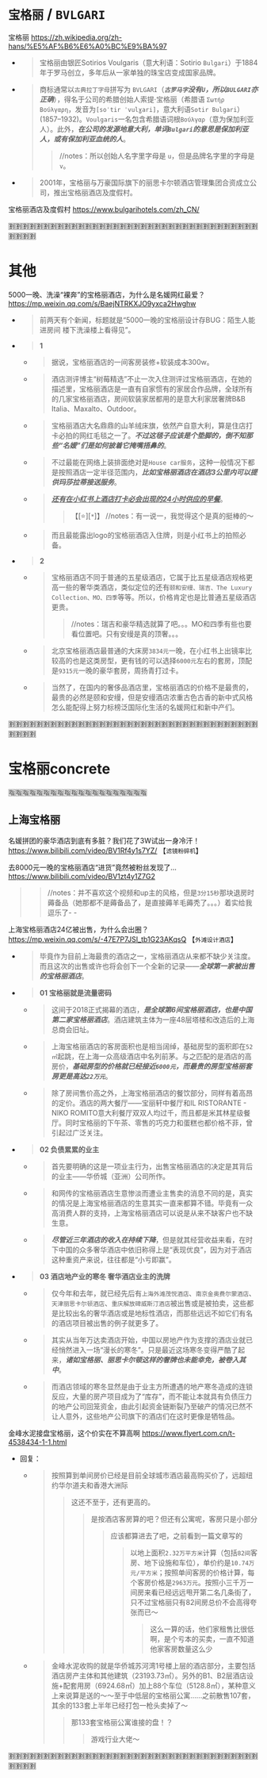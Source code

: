 
# `宝格丽` / `BVLGARI`

宝格丽 https://zh.wikipedia.org/zh-hans/%E5%AF%B6%E6%A0%BC%E9%BA%97
- > 宝格丽由银匠Sotirios Voulgaris（意大利语：Sotirio `Bulgari`）于1884年于罗马创立，多年后从一家单独的珠宝店变成国家品牌。
- > 商标通常以`古典拉丁字母`拼写为 `BVLGARI`（***`古罗马字`没有`U`，所以`BULGARI`亦正确***），得名于公司的希腊创始人索提·宝格丽（希腊语 `Σωτήρ Βούλγαρη`，发音为`[soˈtir ˈvulɣari]`，意大利语`Sotir Bulgari`）(1857–1932)。`Voulgaris`一名包含希腊语词根`Βούλγαρ`（意为保加利亚人）。此外，***在公司的发源地意大利，单词`Bulgari`的意思是保加利亚人，或有保加利亚血统的人***。
  >> //notes：所以创始人名字里字母是 `u`，但是品牌名字里的字母是 `v`。
- > 2001年，宝格丽与万豪国际旗下的丽思卡尔顿酒店管理集团合资成立公司，推出宝格丽酒店及度假村。

宝格丽酒店及度假村 https://www.bulgarihotels.com/zh_CN/

:u5272::u5272::u5272::u5272::u5272::u5272::u5272::u5272::u5272::u5272::u5272::u5272::u5272::u5272::u5272::u5272::u5272::u5272::u5272::u5272::u5272::u5272::u5272::u5272::u5272::u5272::u5272::u5272::u5272::u5272::u5272::u5272::u5272::u5272::u5272::u5272::u5272::u5272::u5272::u5272:

# 其他

5000一晚、洗澡“裸奔”的宝格丽酒店，为什么是名媛网红最爱？ https://mp.weixin.qq.com/s/BaejNTRKXJO9yxca2Hwghw
- > 前两天有个新闻，标题就是“5000一晚的宝格丽设计存BUG：陌生人能进房间 楼下洗澡楼上看得见”。
- > **1**
  * > 据说，宝格丽酒店的一间客房装修+软装成本300w。
  * > 酒店测评博主“树莓精选”不止一次入住测评过宝格丽酒店，在她的描述里，宝格丽酒店是一直有自家惯有的家居合作品牌，全球所有的几家宝格丽酒店，房间软装家居都用的是意大利家居奢牌B&B Italia、Maxalto、Outdoor。
  * > 宝格丽酒店大名鼎鼎的山羊绒床旗，依然产自意大利，算是住店打卡必拍的网红毛毯之一了。***不过这毯子应该是个垫脚的，倒不知那些“名媛”们是如何披着它掩嘴捂鼻的***。
  * > 不过最能在网络上装排面绝对是`House car服务`，这种一般情况下都是按照酒店一定半径范围内，***比如宝格丽酒店在酒店3公里内可以提供玛莎拉蒂接送服务***。
  * > ***<ins>还有在小红书上酒店打卡必会出现的24小时供应的早餐</ins>***。
    >> 【[:star:][`*`]】 //notes：有一说一，我觉得这个是真的挺棒的～
  * > 而且最能露出logo的宝格丽酒店入住牌，则是小红书上的拍照必备。
- > **2**
  * > 宝格丽酒店不同于普通的五星级酒店，它属于比五星级酒店规格更高一些的奢华类酒店，类似定位的还有`颐和安缦、瑞吉、The Luxury Collection、MO、四季`等等。所以，价格肯定也是比普通五星级酒店更贵。
    >> //notes：瑞吉和豪华精选就算了吧。。。MO和四季有些也要看位置吧。只有安缦是真的顶奢。。。
  * > 北京宝格丽酒店最普通的大床房`3834元`一晚，在小红书上出镜率比较高的也是这类房型，更有钱的可以选择`6000元`左右的套房，顶配是`9315元`一晚的豪华套房，周扬青打过卡。
  * > 当然了，在国内的奢侈品酒店里，宝格丽酒店的价格不是最贵的，最贵的必然是颐和安缦，但是安缦酒店浓重古色古香的新中式风格怎么能配得上努力标榜泛国际化生活的名媛网红和新中产们。

:u5272::u5272::u5272::u5272::u5272::u5272::u5272::u5272::u5272::u5272::u5272::u5272::u5272::u5272::u5272::u5272::u5272::u5272::u5272::u5272::u5272::u5272::u5272::u5272::u5272::u5272::u5272::u5272::u5272::u5272::u5272::u5272::u5272::u5272::u5272::u5272::u5272::u5272::u5272::u5272:

# 宝格丽concrete

:u6307::u6307::u6307::u6307::u6307::u6307::u6307::u6307::u6307::u6307::u6307::u6307::u6307::u6307::u6307::u6307::u6307::u6307::u6307::u6307:

## 上海宝格丽

名媛拼团的豪华酒店到底有多脏？我们花了3W试出一身冷汗！ https://www.bilibili.com/video/BV1Rf4y1s7YZ/  【`滤镜粉碎机`】

去8000元一晚的宝格丽酒店“进货”竟然被粉丝发现了… https://www.bilibili.com/video/BV1zt4y1Z7G2
>> //notes：并不喜欢这个视频和up主的风格，但是`3分15秒`那块退房时薅备品（她那都不是薅备品了，是直接薅羊毛薅秃了。。。）着实给我逗乐了- -

上海宝格丽酒店24亿被出售，为什么会出圈？ https://mp.weixin.qq.com/s/-47E7P7JSI_tb1G23AKqsQ  【`外滩设计酒店`】
- > 毕竟作为目前上海最贵的酒店之一，宝格丽酒店从来都不缺少关注度。而且这次的出售或许也将会创下一个全新的记录——***全球第一家被出售的宝格丽酒店***。
- > **01 宝格丽就是流量密码**
  * > 这间于2018正式揭幕的酒店，***是全球第6间宝格丽酒店，也是中国第二家宝格丽酒店***。酒店建筑主体为一座48层塔楼和改造后的上海总商会旧址。
  * > 上海宝格丽酒店的客房面积也是相当阔绰，基础房型的面积即在`52㎡`起跳，在上海一众高级酒店中名列前茅。与之匹配的是酒店的高房价，***基础房型的价格就已经接近`6000元`，而最贵的房型宝格丽套房更是高达`22万元`***。
  * > 除了房间售价高之外，上海宝格丽酒店的餐饮部分，同样有着高昂的定价。酒店的两大餐厅——宝丽轩中餐厅和IL RISTORANTE - NIKO ROMITO意大利餐厅双双人均过千，而且都是米其林星级餐厅。同时宝格丽的下午茶、零售的巧克力和蛋糕也都价格不菲，曾引起过广泛关注。
- > **02 负债累累的业主**
  * > 首先要明确的这是一项业主行为，出售宝格丽酒店的决定是其背后的业主——华侨城（亚洲）公司所作。
  * > 和网传的宝格丽酒店生意惨淡而遭业主售卖的消息不同的是，真实的情况是上海宝格丽酒店的生意其实一直来都算不错。毕竟有一众高消费人群的支持，上海宝格丽酒店可以说是从来不缺客户也不缺生意。
  * > ***尽管近三年酒店的收入在持续下降***，但是就其经营收益来看，在时下中国的众多奢华酒店中依旧称得上是“表现优良”，因为对于酒店这种重资产来说，往往都是“小亏即赢”。
- > **03 酒店地产业的寒冬 奢华酒店业主的洗牌**
  * > 仅今年和去年，就已经先后有`上海外滩茂悦酒店`、`南京金奥费尔蒙酒店`、`天津丽思卡尔顿酒店`、`重庆解放碑威斯汀酒店`被出售或是被拍卖，这些都是比较出名的奢华酒店或是地标性酒店，而那些远远不如它们有名的酒店项目被出售的例子就更多了。
  * > 其实从当年万达卖酒店开始，中国以房地产作为支撑的酒店业就已经悄然进入一场“漫长的寒冬”。只是最近这场寒冬变得严酷了起来，***诸如宝格丽、丽思卡尔顿这样的奢牌也未能幸免，被卷入其中***。
  * > 而酒店领域的寒冬显然是由于业主方所遭遇的地产寒冬造成的连锁反应，大量的房产项目成为了“库存”，而不能让本就具有负债压力的地产公司回笼资金，由此引起资金链断裂乃至破产的情况已然不让人意外，这些地产公司旗下的酒店们在这时更像是牺牲品。

金峰水泥接盘宝格丽，这个价实在不算高啊 https://www.flyert.com.cn/t-4538434-1-1.html
- 回复：
  * > 按照算到单间房价已经是目前全球城市酒店最高购买价了，远超纽约华尔道夫和香港大洲际
    >> 这还不至于，还有更高的。
    >>> 是按酒店客房算的吧？但还有公寓呢，客房只是小部分
    >>>> 应该都算进去了吧，之前看到一篇文章写的
    >>>>> 以地上面积`2.32万平方米`计算（包括`82间`客房、地下设施和车位），单价约是`10.74万元/平方米`；按照单间客房的价格计算，每个客房价格是`2963万元`。按照小三千万一间房来看已经远远甩开第二名几条街了，只不过宝格丽只有82间房总价不会高得夸张而已～
    >>>>>> 这么一算的话，他们家租售比很低啊，是个亏本的买卖，一直不知道他家客房数量这么少
  * > 金峰水泥收购的就是华侨城苏河湾1号楼上层的酒店部分，主要包括酒店房产主体和其他建筑（23193.73㎡）。另外的B1、B2层酒店设施+配套用房（6924.68㎡）加上88个车位（5128.8㎡），某种意义上来说算是送的～～至于中低层的宝格丽公寓……之前散售107套，其余的133套上半年已经打包一枪头卖掉了～
    >> 那133套宝格丽公寓谁接的盘！？
    >>> 游戏行业大佬～

:u5272::u5272::u5272::u5272::u5272::u5272::u5272::u5272::u5272::u5272::u5272::u5272::u5272::u5272::u5272::u5272::u5272::u5272::u5272::u5272::u5272::u5272::u5272::u5272::u5272::u5272::u5272::u5272::u5272::u5272::u5272::u5272::u5272::u5272::u5272::u5272::u5272::u5272::u5272::u5272:
